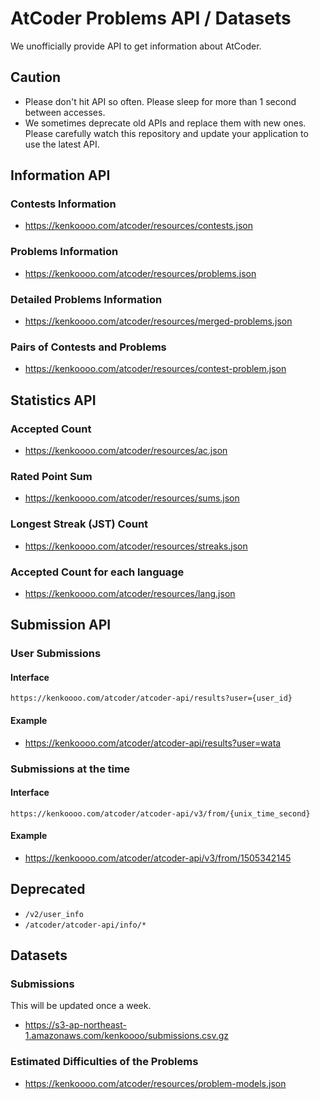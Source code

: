# AtCoder Problems API / Datasets

We unofficially provide API to get information about AtCoder.

## Caution

- Please don't hit API so often. Please sleep for more than 1 second between accesses.
- We sometimes deprecate old APIs and replace them with new ones. Please carefully watch this repository and update your application to use the latest API.

## Information API
### Contests Information
- https://kenkoooo.com/atcoder/resources/contests.json
### Problems Information 
- https://kenkoooo.com/atcoder/resources/problems.json
### Detailed Problems Information
- https://kenkoooo.com/atcoder/resources/merged-problems.json
### Pairs of Contests and Problems
- https://kenkoooo.com/atcoder/resources/contest-problem.json

## Statistics API
### Accepted Count
- https://kenkoooo.com/atcoder/resources/ac.json
### Rated Point Sum
- https://kenkoooo.com/atcoder/resources/sums.json
### Longest Streak (JST) Count
- https://kenkoooo.com/atcoder/resources/streaks.json
### Accepted Count for each language
- https://kenkoooo.com/atcoder/resources/lang.json

## Submission API
### User Submissions
#### Interface
```
https://kenkoooo.com/atcoder/atcoder-api/results?user={user_id}
```
#### Example
- https://kenkoooo.com/atcoder/atcoder-api/results?user=wata

### Submissions at the time
#### Interface
```
https://kenkoooo.com/atcoder/atcoder-api/v3/from/{unix_time_second}
```
#### Example
- https://kenkoooo.com/atcoder/atcoder-api/v3/from/1505342145


## Deprecated
- `/v2/user_info`
- `/atcoder/atcoder-api/info/*`

## Datasets
### Submissions
This will be updated once a week.
- https://s3-ap-northeast-1.amazonaws.com/kenkoooo/submissions.csv.gz

### Estimated Difficulties of the Problems
- https://kenkoooo.com/atcoder/resources/problem-models.json

